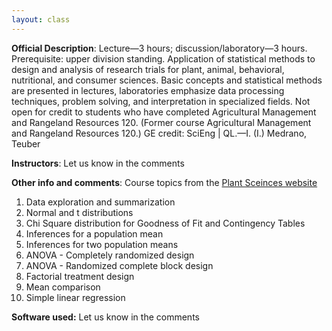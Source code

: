 ```yaml
---
layout: class
---
```


**Official Description**: Lecture—3 hours; discussion/laboratory—3 hours. Prerequisite: upper division standing. Application of statistical methods to design and analysis of research trials for plant, animal, behavioral, nutritional, and consumer sciences. Basic concepts and statistical methods are presented in lectures, laboratories emphasize data processing techniques, problem solving, and interpretation in specialized fields. Not open for credit to students who have completed Agricultural Management and Rangeland Resources 120. (Former course Agricultural Management and Rangeland Resources 120.) GE credit: SciEng | QL.—I. (I.) Medrano, Teuber
 
**Instructors**: Let us know in the comments

**Other info and comments**: Course topics from the [Plant Sceinces website](http://www.plantsciences.ucdavis.edu/plantsciences/undergrad_students/plantsciences_courses_upperdiv.htm)

1. Data exploration and summarization
2. Normal and t distributions
3. Chi Square distribution for Goodness of Fit and Contingency Tables
4. Inferences for a population mean
5. Inferences for two population means
6. ANOVA - Completely randomized design
7. ANOVA - Randomized complete block design
8. Factorial treatment design
9. Mean comparison
10. Simple linear regression

**Software used:** Let us know in the comments